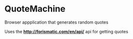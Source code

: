 # QuoteMachine
Browser appplication that generates random quotes

Uses the **http://forismatic.com/en/api/** api for getting quotes
